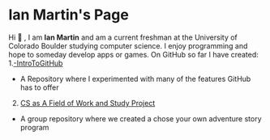 # Ian Martin's Page
Hi :wave: , I am **Ian Martin** and am a current freshman at the University of Colorado Boulder studying computer science.
I enjoy programming and hope to someday develop apps or games.
On GitHub so far I have created:
1.[-IntroToGitHub](https://github.com/IanMartin110/-IntroToGitHub)
  - A Repository where I experimented with many of the features GitHub has to offer
2. [CS as A Field of Work and Study Project](https://github.com/HaydenLeovy/comp-sci-field-of-work-study)
  - A group repository where we created a chose your own adventure story program


